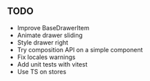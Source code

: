 ## TODO

- Improve BaseDrawerItem
- Animate drawer sliding
- Style drawer right
- Try composition API on a simple component
- Fix locales warnings
- Add unit tests with vitest
- Use TS on stores
